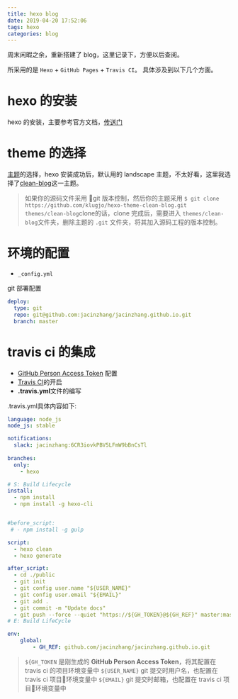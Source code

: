 ```yaml
---
title: hexo blog 
date: 2019-04-20 17:52:06
tags: hexo
categories: blog
---
```

周末闲暇之余，重新搭建了 blog，这里记录下，方便以后查阅。

所采用的是 `Hexo` + `GitHub Pages` + `Travis CI`。
具体涉及到以下几个方面。

# hexo 的安装
hexo 的安装，主要参考官方文档，[传送门](https://hexo.io/zh-cn/)
# theme 的选择
[主题](https://hexo.io/themes/)的选择，hexo 安装成功后，默认用的 landscape 主题，不太好看，这里我选择了[clean-blog](https://github.com/klugjo/hexo-theme-clean-blog)这一主题。
> 如果你的源码文件采用 git 版本控制，然后你的主题采用 `$ git clone https://github.com/klugjo/hexo-theme-clean-blog.git themes/clean-blog`clone的话，clone 完成后，需要进入 `themes/clean-blog`文件夹，删除主题的 `.git` 文件夹，将其加入源码工程的版本控制。

# 环境的配置
* `_config.yml`

git 部署配置
```yml
deploy:
  type: git
  repo: git@github.com:jacinzhang/jacinzhang.github.io.git
  branch: master
```
# travis ci 的集成
* [GitHub Person Access Token](https://github.com/settings/tokens) 配置
* [Travis CI](https://travis-ci.org/)的开启
* **.travis.yml**文件的编写

.travis.yml具体内容如下:
```yml
language: node_js
node_js: stable

notifications:
  slack: jacinzhang:6CR3iovkPBV5LFmW9bBnCsTl
  
branches:
  only:
    - hexo

# S: Build Lifecycle
install:
  - npm install
  - npm install -g hexo-cli 


#before_script:
 # - npm install -g gulp

script:
  - hexo clean
  - hexo generate

after_script:
  - cd ./public
  - git init
  - git config user.name "${USER_NAME}"
  - git config user.email "${EMAIL}"
  - git add .
  - git commit -m "Update docs"
  - git push --force --quiet "https://${GH_TOKEN}@${GH_REF}" master:master
# E: Build LifeCycle

env:
    global:
        - GH_REF: github.com/jacinzhang/jacinzhang.github.io.git
```
> `${GH_TOKEN` 是刚生成的 **GitHub Person Access Token**，将其配置在 travis ci 的项目环境变量中
> `${USER_NAME}` git 提交时用户名，也配置在 travis ci 项目环境变量中
> `${EMAIL}` git 提交时邮箱，也配置在 travis ci 项目环境变量中
